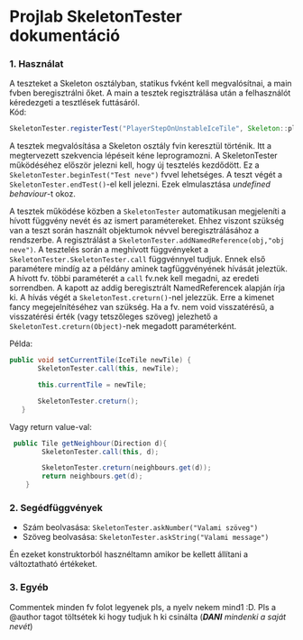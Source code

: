 # Projlab SkeletonTester dokumentáció

### 1. Használat
A teszteket a Skeleton osztályban, statikus fvként kell megvalósítnai, a main 
fvben beregisztrálni őket. A main a tesztek regisztrálása után a felhasználót kéredezgeti a tesztlések
futtásáról.  
Kód:
```JAVA
SkeletonTester.registerTest("PlayerStepOnUnstableIceTile", Skeleton::playerStepOnUnsatbleIceTile);
``` 
A tesztek megvalósítása a Skeleton osztály fvin keresztül történik.
Itt a megtervezett szekvencia lépéseit kéne leprogramozni.
A SkeletonTester működéséhez először jelezni kell, hogy új tesztelés kezdődött.
Ez a `SkeletonTester.beginTest("Test neve")` fvvel lehetséges.
A teszt végét a `SkeletonTester.endTest()`-el kell jelezni. Ezek elmulasztása _undefined behaviour_-t okoz.  
  
 A tesztek működése közben a `SkeletonTester` automatikusan megjeleníti a hívott függvény nevét és az ismert
paramétereket. Ehhez viszont szükség van a teszt során használt objektumok névvel beregisztrálásához a rendszerbe.
A regisztrálást a `SkeletonTester.addNamedReference(obj,"obj neve")`. A tesztelés során a meghívott függvényeket a 
`SkeletonTester.SkeletonTester.call` függvénnyel tudjuk. Ennek első paramétere mindíg az a példány aminek 
tagfüggvényének hívását jeleztük. A hívott fv. többi paraméterét a `call` fv.nek kell megadni, az eredeti sorrendben.
A kapott az addig beregisztrált NamedReferencek alapján írja ki. A hívás végét a `SkeletonTest.creturn()`-nel jelezzük. 
Erre a kimenet fancy megejelnítéséhez van szükség. Ha a fv. nem void visszatérésű, a visszatérési érték (vagy 
tetszőleges szöveg) jelezhető a `SkeletonTest.creturn(Object)`-nek megadott paraméterként.
  
Példa:
```JAVA
public void setCurrentTile(IceTile newTile) {
       SkeletonTester.call(this, newTile);

       this.currentTile = newTile;

       SkeletonTester.creturn();
   }
```
Vagy return value-val:
```Java
 public Tile getNeighbour(Direction d){
        SkeletonTester.call(this, d);

        SkeletonTester.creturn(neighbours.get(d));
        return neighbours.get(d);
    }
```
  
### 2. Segédfüggvények

- Szám beolvasása: `SkeletonTester.askNumber("Valami szöveg")`
- Szöveg beolvasása: `SkeletonTester.askString("Valami message")`
  
Én ezeket konstruktorból hasznéltamn amikor be kellett állítani a változtatható értékeket.
  
### 3. Egyéb
Commentek minden fv folot legyenek pls, a nyelv nekem mind1 :D.
Pls a @author tagot töltsétek ki hogy tudjuk h ki csinálta (_**DANI** mindenki a saját nevét_)